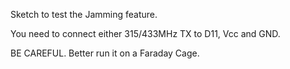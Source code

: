 Sketch to test the Jamming feature.

You need to connect either 315/433MHz TX to D11, Vcc and GND.

BE CAREFUL.
Better run it on a Faraday Cage.